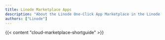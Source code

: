 ```yaml
---
title: Linode Marketplace Apps
description: "About the Linode One-Click App Marketplace in the Linode Cloud Manager."
authors: ["Linode"]
---
```


{{< content "cloud-marketplace-shortguide" >}}
